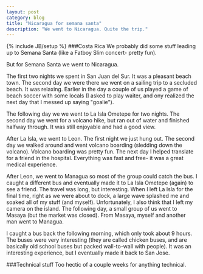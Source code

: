 ```yaml
---
layout: post
category: blog
title: "Nicaragua for semana santa"
description: "We went to Nicaragua. Quite the trip."
---
```

{% include JB/setup %}
###Costa Rica
We probably did some stuff leading up to Semana Santa (like a Fatboy Slim concert- pretty fun).

But for Semana Santa we went to Nicaragua.

The first two nights we spent in San Juan del Sur.
It was a pleasant beach town.
The second day we were there we went on a sailing trip to a secluded beach.
It was relaxing.
Earlier in the day a couple of us played a game of beach soccer with some locals (I asked to play waiter, and ony realized the next day that I messed up saying "goalie").

The following day we we went to La Isla Ometepe for two nights.
The second day we went for a volcano hike, but ran out of water and finished halfway through.
It was still enjoyable and had a good view.

After La Isla, we went to Leon.
The first night we just hung out.
The second day we walked around and went volcano boarding (sledding down the volcano).
Volcano boarding was pretty fun.
The next day I helped translate for a friend in the hospital.
Everything was fast and free- it was a great medical experience.

After Leon, we went to Managua so most of the group could catch the bus.
I caught a different bus and eventually made it to La Isla Ometepe (again) to see a friend.
The travel was long, but interesting.
When I left La Isla for the final time, right as we were about to dock, a large wave splashed me and soaked all of my stuff (and myself).
Unfortunately, I also think that I left my camera on the island.
The following day, a small group of us went to Masaya (but the market was closed).
From Masaya, myself and another man went to Managua.

I caught a bus back the following morning, which only took about 9 hours.
The buses were very interesting (they are called chicken buses, and are basically old school buses but packed wall-to-wall with people).
It was an interesting experience, but I eventually made it back to San Jose.


###Technical stuff
Too hectic of a couple weeks for anything technical.
